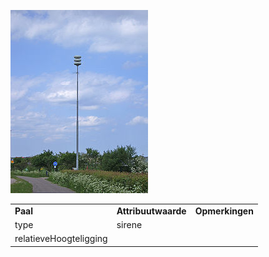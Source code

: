 ![](media/6c897284e19ad4928fb1dda6b3242af872fca6fc.jpg)

|                        |                     |                 |
|------------------------|---------------------|-----------------|
| **Paal**               | **Attribuutwaarde** | **Opmerkingen** |
| type                   | sirene              |                 |
| relatieveHoogteligging |                     |                 |
